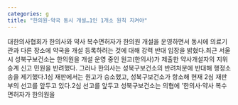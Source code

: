```yaml
---
categories: g
title: "한의원·약국 동시 개설…1인 1개소 원칙 지켜야"
---
```

대한의사협회가 한의사와 약사 복수면허자가 한의원 개설을 운영하면서 동시에 의료기관과 다른 장소에 약국을 개설 등록하려는 것에 대해 강력 반대 입장을 밝혔다.최근 서울시 성북구보건소는 한의원을 개설 운영 중인 원고(한의사)가 제출한 약사개설자의 지위 승계 신고 민원을 반려했다. 그러나 한의사는 성북구보건소의 반려처분에 반대해 행정소송을 제기했다.1심 재판에서는 원고가 승소했고, 성북구보건소가 항소해 현재 2심 재판부의 선고를 앞두고 있다.2심 선고를 앞두고 성북구보건소는 의협에 &#39;한의사&middot;약사 복수면허자가 한의원을